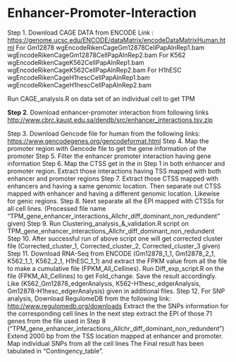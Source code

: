 # Enhancer-Promoter-Interaction
Step 1. Download CAGE DATA from ENCODE
Link : https://genome.ucsc.edu/ENCODE/dataMatrix/encodeDataMatrixHuman.html
For Gm12878
wgEncodeRikenCageGm12878CellPapAlnRep1.bam
wgEncodeRikenCageGm12878CellPapAlnRep2.bam
For K562
wgEncodeRikenCageK562CellPapAlnRep1.bam
wgEncodeRikenCageK562CellPapAlnRep2.bam
For H1hESC
wgEncodeRikenCageH1hescCellPapAlnRep1.bam
wgEncodeRikenCageH1hescCellPapAlnRep2.bam

Run CAGE_analysis.R on data set of an individual cell to get TPM

**Step 2**. Download enhancer-promoter interaction from following links
http://www.cbrc.kaust.edu.sa/dendb/src/enhancer_interactions.tsv.zip

Step 3. Download Gencode file for human from the following links:
https://www.gencodegenes.org/gencodeformat.html
Step 4. Map the promoter region with Gencode file to get the gene information of the promoter
Step 5. Filter the enhancer promoter interaction having gene information
Step 6. Map the CTSS get in the in Step 1 in both enhancer and promoter region. Extract those interactions having TSS mapped with both enhancer and promoter regions
Step 7. Extract those CTSS mapped with enhancers and having a same genomic location. Then separate out CTSS mapped with enhancer and having a different genomic location. Likewise for genic regions.
Step 8. Next separate all the EPI mapped with CTSSs for all cell lines. (Processed file name “TPM_gene_enhancer_interactions_Allchr_diff_dominant_non_redundent” given) 
Step 9. Run Clustering_analysis_&_validation.R script on TPM_gene_enhancer_interactions_Allchr_diff_dominant_non_redundent
Step 10. After successful run of above script one will get corrected cluster file (Corrected_cluster_1, Corrected_cluster_2,  Corrected_cluster_3 given)
Step 11. Download RNA-Seq from ENCODE (Gm12878_1_1, Gm12878_2_1, K562_1_1, K562_2_1, H1hESC_1_1) and extract the FPKM value from all the file to make a cumulative file (FPKM_All_Cellines). Run Diff_exp_script.R on the file (FPKM_All_Cellines) to get Fold_change. Save the result accordingly. Like (K562_Gm12878_edgerAnalysis, K562-H1hesc_edgerAnalysis, Gm12878-H1hesc_edgerAnalysis) given in additional files.
Step 12. For SNP analysis, Download RegulomeDB from the following link:
http://www.regulomedb.org/downloads
Extract the the SNPs information for the corresponding cell lines
In the next step extract the EPI of those 71 genes from the file used in Step 8 (“TPM_gene_enhancer_interactions_Allchr_diff_dominant_non_redundent”)
Extend 2000 bp from the TSS location mapped at enhancer and promoter.
Map individual SNPs from all the cell lines
The Final result has been tabulated in “Contingency_table”.

